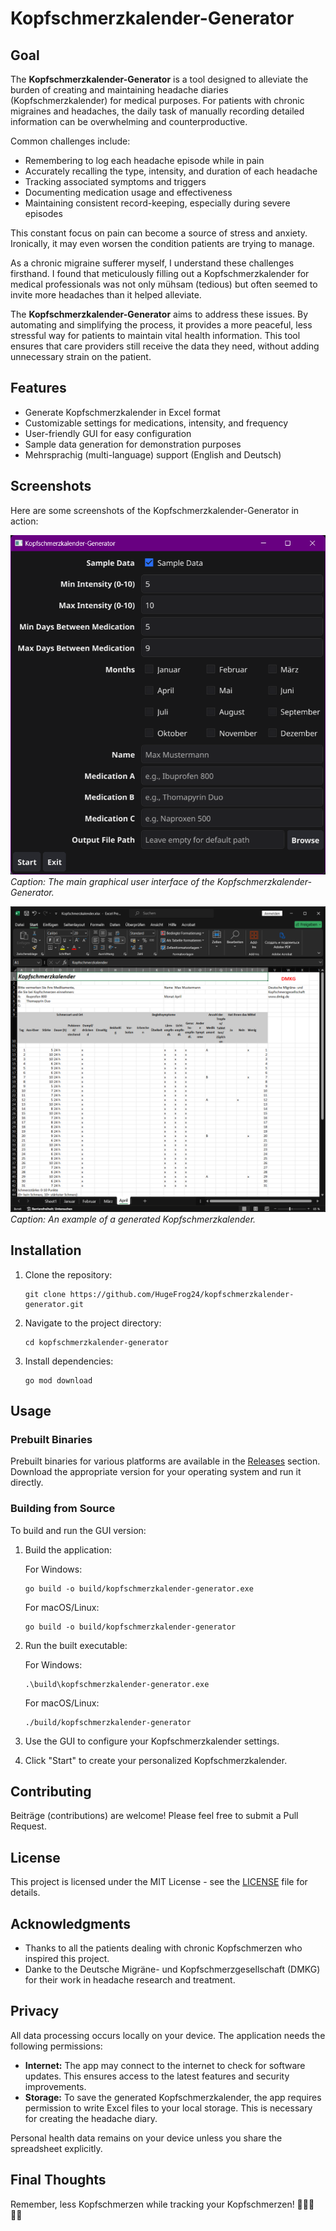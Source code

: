 # Kopfschmerzkalender-Generator

## Goal

The **Kopfschmerzkalender-Generator** is a tool designed to alleviate the burden of creating and maintaining headache diaries (Kopfschmerzkalender) for medical purposes. For patients with chronic migraines and headaches, the daily task of manually recording detailed information can be overwhelming and counterproductive.

Common challenges include:

- Remembering to log each headache episode while in pain
- Accurately recalling the type, intensity, and duration of each headache
- Tracking associated symptoms and triggers
- Documenting medication usage and effectiveness
- Maintaining consistent record-keeping, especially during severe episodes

This constant focus on pain can become a source of stress and anxiety. Ironically, it may even worsen the condition patients are trying to manage.

As a chronic migraine sufferer myself, I understand these challenges firsthand. I found that meticulously filling out a Kopfschmerzkalender for medical professionals was not only mühsam (tedious) but often seemed to invite more headaches than it helped alleviate. 

The **Kopfschmerzkalender-Generator** aims to address these issues. By automating and simplifying the process, it provides a more peaceful, less stressful way for patients to maintain vital health information. This tool ensures that care providers still receive the data they need, without adding unnecessary strain on the patient.

## Features

- Generate Kopfschmerzkalender in Excel format
- Customizable settings for medications, intensity, and frequency
- User-friendly GUI for easy configuration
- Sample data generation for demonstration purposes
- Mehrsprachig (multi-language) support (English and Deutsch)

## Screenshots

Here are some screenshots of the Kopfschmerzkalender-Generator in action:

![Main GUI](assets/screenshots/main_window.png)
*Caption: The main graphical user interface of the Kopfschmerzkalender-Generator.*

![Generated Calendar](assets/screenshots/excel_spreadsheet.png)
*Caption: An example of a generated Kopfschmerzkalender.*

## Installation

1. Clone the repository:
   ```
   git clone https://github.com/HugeFrog24/kopfschmerzkalender-generator.git
   ```
2. Navigate to the project directory:
   ```
   cd kopfschmerzkalender-generator
   ```
3. Install dependencies:
   ```
   go mod download
   ```

## Usage

### Prebuilt Binaries

Prebuilt binaries for various platforms are available in the [Releases](https://github.com/HugeFrog24/kopfschmerzkalender-generator/releases) section. Download the appropriate version for your operating system and run it directly.

### Building from Source

To build and run the GUI version:

1. Build the application:

   For Windows:
   ```
   go build -o build/kopfschmerzkalender-generator.exe
   ```

   For macOS/Linux:
   ```
   go build -o build/kopfschmerzkalender-generator
   ```
2. Run the built executable:

   For Windows:
   ```
   .\build\kopfschmerzkalender-generator.exe
   ```

   For macOS/Linux:
    ```
   ./build/kopfschmerzkalender-generator
   ```

3. Use the GUI to configure your Kopfschmerzkalender settings.
4. Click "Start" to create your personalized Kopfschmerzkalender.

## Contributing

Beiträge (contributions) are welcome! Please feel free to submit a Pull Request.

## License

This project is licensed under the MIT License - see the [LICENSE](LICENSE) file for details.

## Acknowledgments

- Thanks to all the patients dealing with chronic Kopfschmerzen who inspired this project.
- Danke to the Deutsche Migräne- und Kopfschmerzgesellschaft (DMKG) for their work in headache research and treatment.

## Privacy

All data processing occurs locally on your device. The application needs the following permissions:

- **Internet:** The app may connect to the internet to check for software updates. This ensures access to the latest features and security improvements.
- **Storage:** To save the generated Kopfschmerzkalender, the app requires permission to write Excel files to your local storage. This is necessary for creating the headache diary.

Personal health data remains on your device unless you share the spreadsheet explicitly.

## Final Thoughts

Remember, less Kopfschmerzen while tracking your Kopfschmerzen! 🧠💆‍♀️💆‍♂️